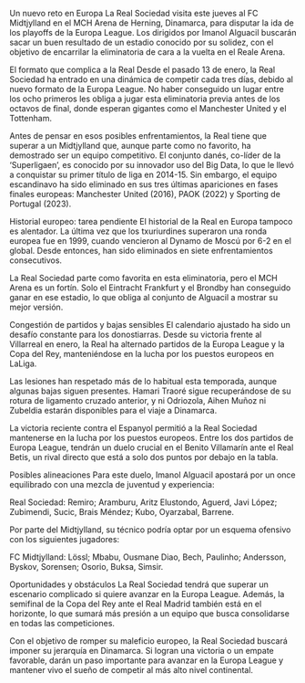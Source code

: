 Un nuevo reto en Europa La Real Sociedad visita este jueves al FC Midtjylland en el MCH Arena de Herning, Dinamarca, para disputar la ida de los playoffs de la Europa League. Los dirigidos por Imanol Alguacil buscarán sacar un buen resultado de un estadio conocido por su solidez, con el objetivo de encarrilar la eliminatoria de cara a la vuelta en el Reale Arena.

El formato que complica a la Real
Desde el pasado 13 de enero, la Real Sociedad ha entrado en una dinámica de competir cada tres días, debido al nuevo formato de la Europa League. No haber conseguido un lugar entre los ocho primeros les obliga a jugar esta eliminatoria previa antes de los octavos de final, donde esperan gigantes como el Manchester United y el Tottenham.

Antes de pensar en esos posibles enfrentamientos, la Real tiene que superar a un Midtjylland que, aunque parte como no favorito, ha demostrado ser un equipo competitivo. El conjunto danés, co-líder de la ‘Superligaen’, es conocido por su innovador uso del Big Data, lo que le llevó a conquistar su primer título de liga en 2014-15. Sin embargo, el equipo escandinavo ha sido eliminado en sus tres últimas apariciones en fases finales europeas: Manchester United (2016), PAOK (2022) y Sporting de Portugal (2023).

Historial europeo: tarea pendiente
El historial de la Real en Europa tampoco es alentador. La última vez que los txuriurdines superaron una ronda europea fue en 1999, cuando vencieron al Dynamo de Moscú por 6-2 en el global. Desde entonces, han sido eliminados en siete enfrentamientos consecutivos.

La Real Sociedad parte como favorita en esta eliminatoria, pero el MCH Arena es un fortín. Solo el Eintracht Frankfurt y el Brondby han conseguido ganar en ese estadio, lo que obliga al conjunto de Alguacil a mostrar su mejor versión.



Congestión de partidos y bajas sensibles
El calendario ajustado ha sido un desafío constante para los donostiarras. Desde su victoria frente al Villarreal en enero, la Real ha alternado partidos de la Europa League y la Copa del Rey, manteniéndose en la lucha por los puestos europeos en LaLiga.

Las lesiones han respetado más de lo habitual esta temporada, aunque algunas bajas siguen presentes. Hamari Traoré sigue recuperándose de su rotura de ligamento cruzado anterior, y ni Odriozola, Aihen Muñoz ni Zubeldia estarán disponibles para el viaje a Dinamarca.

La victoria reciente contra el Espanyol permitió a la Real Sociedad mantenerse en la lucha por los puestos europeos. Entre los dos partidos de Europa League, tendrán un duelo crucial en el Benito Villamarín ante el Real Betis, un rival directo que está a solo dos puntos por debajo en la tabla.

Posibles alineaciones
Para este duelo, Imanol Alguacil apostará por un once equilibrado con una mezcla de juventud y experiencia:

Real Sociedad: Remiro; Aramburu, Aritz Elustondo, Aguerd, Javi López; Zubimendi, Sucic, Brais Méndez; Kubo, Oyarzabal, Barrene.

Por parte del Midtjylland, su técnico podría optar por un esquema ofensivo con los siguientes jugadores:

FC Midtjylland: Lössl; Mbabu, Ousmane Diao, Bech, Paulinho; Andersson, Byskov, Sorensen; Osorio, Buksa, Simsir.



Oportunidades y obstáculos
La Real Sociedad tendrá que superar un escenario complicado si quiere avanzar en la Europa League. Además, la semifinal de la Copa del Rey ante el Real Madrid también está en el horizonte, lo que sumará más presión a un equipo que busca consolidarse en todas las competiciones.

Con el objetivo de romper su maleficio europeo, la Real Sociedad buscará imponer su jerarquía en Dinamarca. Si logran una victoria o un empate favorable, darán un paso importante para avanzar en la Europa League y mantener vivo el sueño de competir al más alto nivel continental.

